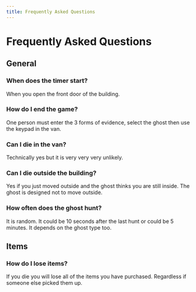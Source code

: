 ```yaml
---
title: Frequently Asked Questions
---
```


# Frequently Asked Questions

## General

### When does the timer start?

When you open the front door of the building.

### How do I end the game?

One person must enter the 3 forms of evidence, select the ghost then use the keypad in the van.

### Can I die in the van?

Technically yes but it is very very very unlikely.

### Can I die outside the building?

Yes if you just moved outside and the ghost thinks you are still inside. The ghost is designed not to move outside.

### How often does the ghost hunt?

It is random. It could be 10 seconds after the last hunt or could be 5 minutes. It depends on the ghost type too.

## Items

### How do I lose items?

If you die you will lose all of the items you have purchased. Regardless if someone else picked them up.
